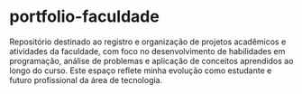 # portfolio-faculdade
Repositório destinado ao registro e organização de projetos acadêmicos e atividades da faculdade, com foco no desenvolvimento de habilidades em programação, análise de problemas e aplicação de conceitos aprendidos ao longo do curso. Este espaço reflete minha evolução como estudante e futuro profissional da área de tecnologia.
